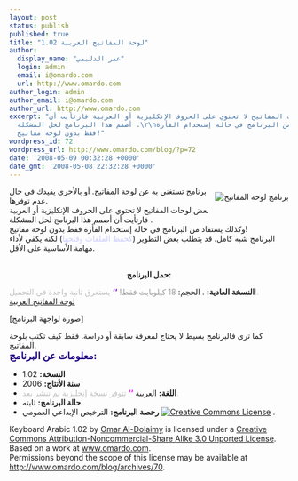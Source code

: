 ```yaml
---
layout: post
status: publish
published: true
title: "لوحة المفاتيح العربية 1.02"
author:
  display_name: "عمر الدليمي"
  login: admin
  email: i@omardo.com
  url: http://www.omardo.com
author_login: admin
author_email: i@omardo.com
author_url: http://www.omardo.com
excerpt: "بعض لوحات المفاتيح لا تحتوي على الحروف الإنكليزية أو العربية فارتأيت أن
  أصمم هذا البرنامج لحل المشكلة .\r\nوكذلك يستفاد من البرنامج في حالة إستخدام الفأرة
  فقط بدون لوحة مفاتيح!"
wordpress_id: 72
wordpress_url: http://www.omardo.com/blog/?p=72
date: '2008-05-09 00:32:28 +0000'
date_gmt: '2008-05-08 22:32:28 +0000'
---
```

<p><img style="float: right; margin-top: 10px; margin-bottom: 10px; margin-left: 10px;" src="http://www.omardo.com/blog/wp-content/uploads/ar-keyboard.jpg" alt="برنامج لوحة المفاتيح" />برنامج تستغني به عن لوحة المفاتيح. أو بالأحرى يفيدك في حال عدم توفرها.<br />
بعض لوحات المفاتيح لا تحتوي على الحروف الإنكليزية أو العربية فارتأيت أن أصمم هذا البرنامج لحل المشكلة .<br />
وكذلك يستفاد من البرنامج في حالة إستخدام الفأرة فقط بدون لوحة مفاتيح!<br />
البرنامج شبه كامل. قد يتطلب بعض التطوير (<span style="color: #ccccff;">كحفظ الملفات وفتحها</span>) لكنه يكفي لأداء مهامة الأساسية على الأقل.<br />
<!--more--><br />
<span style="font-size: 1.5em;"><strong> </strong></span></p>
<p style="text-align: center;"><strong>حمل البرنامج:</strong></p>
<p><strong></strong></p>
<p><strong>النسخة العادية:</strong> . الحجم:<span style="color: #999999;"> 18 كيلوبايت فقط! </span><span style="color: #6600cc;"><strong>‘‘</strong></span> <span style="color: #c0c0c0;">يستغرق ثانية واحدة في التحميل!.</span><br />
<a href="http://www.omardo.com/blog/wp-content/uploads/keyboard-ar-v1.02.zip" />لوحة المفاتيح العربية</a></p>
<div>[صورة لواجهة البرنامج]</div>
<div><img src="http://www.omardo.com/blog/wp-content/uploads/ar-keyboard-screenshot.jpg" alt="" /></div>
<p>كما ترى فالبرنامج بسيط لا يحتاج لمعرفة سابقة أو دراسة. فقط كيف تكتب بلوحة المفاتيح.<br />
<span style="color: #1e0180;"><span style="font-size: 1.25em;"><strong>معلومات عن البرنامج:</strong></span></span></p>
<ul>
<li><strong>النسخة:</strong> 1.02</li>
<li><strong>سنة الأنتاج:</strong> 2006</li>
<li><strong>اللغة:</strong> العربية <span style="color: #ff00ff;"><strong>‘‘</strong></span> <span style="color: #c0c0c0;">تتوفر نسخة إنجليزية لم تنشر بعد.</span></li>
<li><strong>حالة البرنامج:</strong> ثابته.</li>
<li><strong>رخصة البرنامج:</strong> الترخيص الإبداعي العمومي <a rel="license" href="http://creativecommons.org/licenses/by-nc-sa/3.0/"><img style="border-width: 0pt;" src="http://i.creativecommons.org/l/by-nc-sa/3.0/80x15.png" alt="Creative Commons License" /></a> .</li>
</ul>
<div><span>Keyboard Arabic 1.02</span> by <a rel="cc:attributionURL" href="http://www.omardo.com">Omar Al-Dolaimy</a> is licensed under a <a rel="license" href="http://creativecommons.org/licenses/by-nc-sa/3.0/">Creative Commons Attribution-Noncommercial-Share Alike 3.0 Unported License</a>.<br />
Based on a work at <a rel="dc:source" href="http://www.omardo.com/blog/archives/70">www.omardo.com</a>.<br />
Permissions beyond the scope of this license may be available at <a rel="cc:morePermissions" href="http://www.omardo.com/blog/archives/70">http://www.omardo.com/blog/archives/70</a>.</div>
